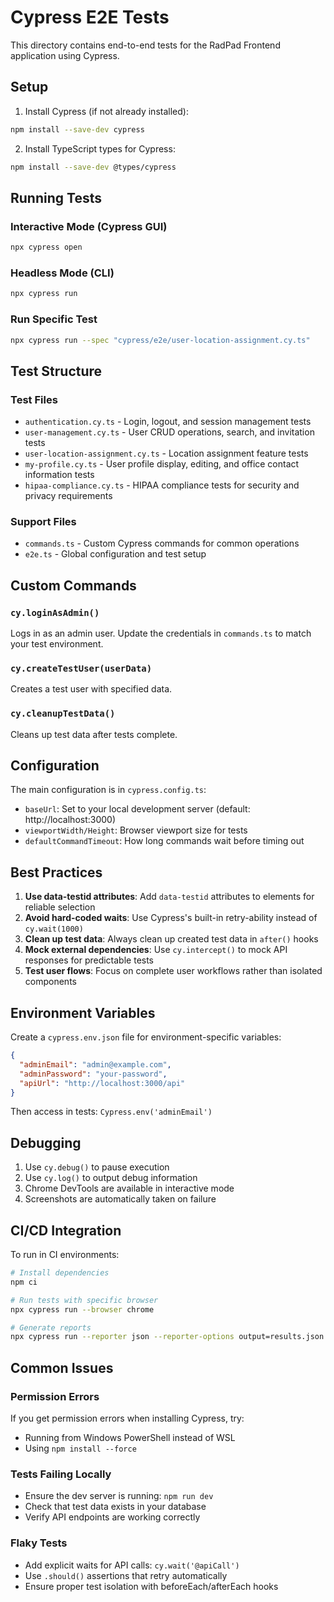 # Cypress E2E Tests

This directory contains end-to-end tests for the RadPad Frontend application using Cypress.

## Setup

1. Install Cypress (if not already installed):
```bash
npm install --save-dev cypress
```

2. Install TypeScript types for Cypress:
```bash
npm install --save-dev @types/cypress
```

## Running Tests

### Interactive Mode (Cypress GUI)
```bash
npx cypress open
```

### Headless Mode (CLI)
```bash
npx cypress run
```

### Run Specific Test
```bash
npx cypress run --spec "cypress/e2e/user-location-assignment.cy.ts"
```

## Test Structure

### Test Files

- `authentication.cy.ts` - Login, logout, and session management tests
- `user-management.cy.ts` - User CRUD operations, search, and invitation tests  
- `user-location-assignment.cy.ts` - Location assignment feature tests
- `my-profile.cy.ts` - User profile display, editing, and office contact information tests
- `hipaa-compliance.cy.ts` - HIPAA compliance tests for security and privacy requirements

### Support Files

- `commands.ts` - Custom Cypress commands for common operations
- `e2e.ts` - Global configuration and test setup

## Custom Commands

### `cy.loginAsAdmin()`
Logs in as an admin user. Update the credentials in `commands.ts` to match your test environment.

### `cy.createTestUser(userData)`
Creates a test user with specified data.

### `cy.cleanupTestData()`
Cleans up test data after tests complete.

## Configuration

The main configuration is in `cypress.config.ts`:

- `baseUrl`: Set to your local development server (default: http://localhost:3000)
- `viewportWidth/Height`: Browser viewport size for tests
- `defaultCommandTimeout`: How long commands wait before timing out

## Best Practices

1. **Use data-testid attributes**: Add `data-testid` attributes to elements for reliable selection
2. **Avoid hard-coded waits**: Use Cypress's built-in retry-ability instead of `cy.wait(1000)`
3. **Clean up test data**: Always clean up created test data in `after()` hooks
4. **Mock external dependencies**: Use `cy.intercept()` to mock API responses for predictable tests
5. **Test user flows**: Focus on complete user workflows rather than isolated components

## Environment Variables

Create a `cypress.env.json` file for environment-specific variables:

```json
{
  "adminEmail": "admin@example.com",
  "adminPassword": "your-password",
  "apiUrl": "http://localhost:3000/api"
}
```

Then access in tests: `Cypress.env('adminEmail')`

## Debugging

1. Use `cy.debug()` to pause execution
2. Use `cy.log()` to output debug information
3. Chrome DevTools are available in interactive mode
4. Screenshots are automatically taken on failure

## CI/CD Integration

To run in CI environments:

```bash
# Install dependencies
npm ci

# Run tests with specific browser
npx cypress run --browser chrome

# Generate reports
npx cypress run --reporter json --reporter-options output=results.json
```

## Common Issues

### Permission Errors
If you get permission errors when installing Cypress, try:
- Running from Windows PowerShell instead of WSL
- Using `npm install --force`

### Tests Failing Locally
- Ensure the dev server is running: `npm run dev`
- Check that test data exists in your database
- Verify API endpoints are working correctly

### Flaky Tests
- Add explicit waits for API calls: `cy.wait('@apiCall')`
- Use `.should()` assertions that retry automatically
- Ensure proper test isolation with beforeEach/afterEach hooks
